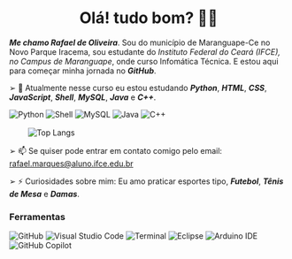 <h1 align="center"> Olá! tudo bom? 👋🏻</h1>


_**Me chamo Rafael de Oliveira**_. Sou do município de Maranguape-Ce no Novo Parque Iracema, sou estudante do *Instituto Federal do Ceará (IFCE), no Campus de Maranguape*, onde curso Infomática Técnica. E estou aqui para começar minha jornada no _**GitHub**_.

➢ 🌴 Atualmente nesse curso eu estou estudando _**Python**_, _**HTML**_, _**CSS**_, _**JavaScript**_, _**Shell**_, _**MySQL**_, _**Java**_ e _**C++**_. 

![Python](https://img.shields.io/badge/python-222222?style=for-the-badge&logo=python&logoColor=006699)
![Shell](https://img.shields.io/badge/Shell-222222?style=for-the-badge&logo=Shell&logoColor=99FF00)
![MySQL](https://img.shields.io/badge/MySQL-222222?style=for-the-badge&logo=MySQL&logoColor=3399CC)
![Java](https://img.shields.io/badge/java-222222?style=for-the-badge&logo=openjdk&logoColor=CC9900)
![C++](https://img.shields.io/badge/C%2B%2B-222222?style=for-the-badge&logo=C%2B%2B&logoColor=CC6699)

ㅤㅤ  ![Top Langs](https://github-readme-stats.vercel.app/api/top-langs/?username=Faelwzx&size_weight=0.5&count_weight=0.5&dark)

➢ 📫 Se quiser pode entrar em contato comigo pelo email: rafael.marques@aluno.ifce.edu.br

➢ ⚡ Curiosidades sobre mim: Eu amo praticar esportes tipo, _**Futebol**_, _**Tênis de Mesa**_ e _**Damas**_.

### Ferramentas
![GitHub](https://img.shields.io/badge/github-222222.svg?style=for-the-badge&logo=github&logoColor=white)
![Visual Studio Code](https://img.shields.io/badge/Visual%20Studio%20Code-0078d7.svg?style=for-the-badge&logo=veed&logoColor=white)
![Terminal](https://img.shields.io/badge/Terminal-222222?style=for-the-badge&logo=Accenture&logoColor=white)
![Eclipse](https://img.shields.io/badge/Eclipse-2C2255?style=for-the-badge&logo=eclipse&logoColor=white)
![Arduino IDE](https://img.shields.io/badge/Arduino_IDE-00979D?style=for-the-badge&logo=arduino&logoColor=white)
![GitHub Copilot](https://img.shields.io/badge/github_copilot-8957E5?style=for-the-badge&logo=github-copilot&logoColor=white)




<!--
**Faelwzx/Faelwzx** is a ✨ _special_ ✨ repository because its `README.md` (this file) appears on your GitHub profile.

Here are some ideas to get you started:

- 🔭 I’m currently working on ...
- 🌱 I’m currently learning ...
- 👯 I’m looking to collaborate on ...
- 🤔 I’m looking for help with ...
- 💬 Ask me about ...
- 📫 How to reach me: ...
- 😄 Pronouns: ...
- ⚡ Fun fact: ...
-->

